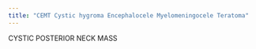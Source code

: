 ```yaml
---
title: "CEMT Cystic hygroma Encephalocele Myelomeningocele Teratoma"
---
```

CYSTIC POSTERIOR NECK MASS

